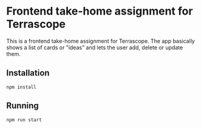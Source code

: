 # Frontend take-home assignment for Terrascope

This is a frontend take-home assignment for Terrascope. The app basically shows a list of cards or "ideas" and lets the user add, delete or update them.

## Installation

```
npm install
```

## Running

```
npm run start
```
